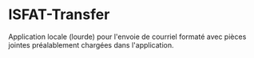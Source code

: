 # ISFAT-Transfer
Application locale (lourde) pour l'envoie de courriel formaté avec pièces jointes préalablement chargées dans l'application.
